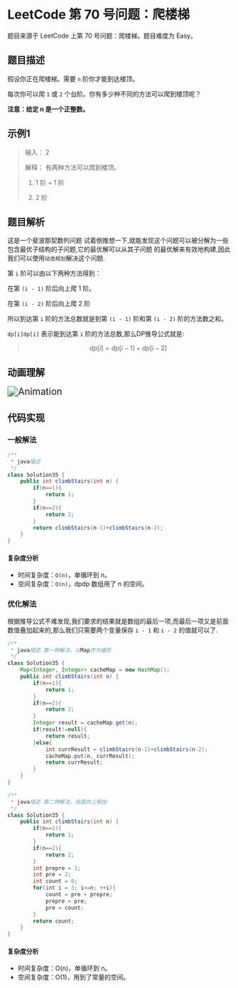 # **LeetCode 第 70 号问题：爬楼梯**

题目来源于 LeetCode 上第 70 号问题：爬楼梯。题目难度为 Easy。

## 题目描述

假设你正在爬楼梯。需要 `n` 阶你才能到达楼顶。

每次你可以爬 `1` 或 `2` 个台阶。你有多少种不同的方法可以爬到楼顶呢？ 

**注意：给定 n 是一个正整数。** 

## 示例1

>  输入： 2 
>
>   解释： 有两种方法可以爬到楼顶。
>
>  1.	1 阶 + 1 阶
>
>  2.  2 阶

## 题目解析
这是一个斐波那契数列问题
试着倒推想一下,就能发现这个问题可以被分解为一些包含最优子结构的子问题,它的最优解可以从其子问题 
的最优解来有效地构建,因此我们可以使用`动态规划`解决这个问题.

第 `i` 阶可以由以下两种方法得到：

在第 `(i - 1)` 阶后向上爬 1 阶。

在第 `(i - 2)` 阶后向上爬 2 阶

所以到达第 `i` 阶的方法总数就是到第 `(i - 1)` 阶和第 `(i - 2)` 阶的方法数之和。

`dp[i]dp[i]` 表示能到达第 `i` 阶的方法总数,那么DP推导公式就是:

> $$
> dp[i] = dp[i − 1] + dp[i − 2]
> $$



## 动画理解

<img src="../Animation/Animation.gif" alt="Animation" style="zoom:150%;" />

## 代码实现
### 一般解法

```java
/**
 * java描述
 */
class Solution35 {
    public int climbStairs(int n) {
        if(n==1){
            return 1;
        }
        if(n==2){
            return 2;
        }
        return climbStairs(n-1)+climbStairs(n-2);
    }
}
```

#### 复杂度分析

- 时间复杂度：`O(n)`，单循环到 n。
- 空间复杂度：`O(n)`，dpdp 数组用了 n 的空间。

### 优化解法

根据推导公式不难发现,我们要求的结果就是数组的最后一项,而最后一项又是前面数值叠加起来的,那么我们只需要两个变量保存 `i - 1` 和 `i - 2` 的值就可以了.

```java
/**
 * java描述 第一种解法，以Map作为缓存
 */
class Solution35 {
    Map<Integer, Integer> cacheMap = new HashMap();
    public int climbStairs(int n) {
        if(n==1){
            return 1;
        }
        if(n==2){
            return 2;
        }
        Integer result = cacheMap.get(n);
        if(result!=null){
            return result;
        }else{
            int currResult = climbStairs(n-1)+climbStairs(n-2);
            cacheMap.put(n, currResult);
            return currResult;
        }
    }
}
```

```java
/**
 * java描述 第二种解法，自底向上相加
 */
class Solution35 {
    public int climbStairs(int n) {
        if(n==1){
            return 1;
        }
        if(n==2){
            return 2;
        }
        int prepre = 1;
        int pre = 2;
        int count = 0;
        for(int i = 3; i<=n; ++i){
            count = pre + prepre;
            prepre = pre;
            pre = count;
        }
        return count;
    }
}
```

#### 复杂度分析

- 时间复杂度：O(n)，单循环到 n。
- 空间复杂度：O(1)，用到了常量的空间。